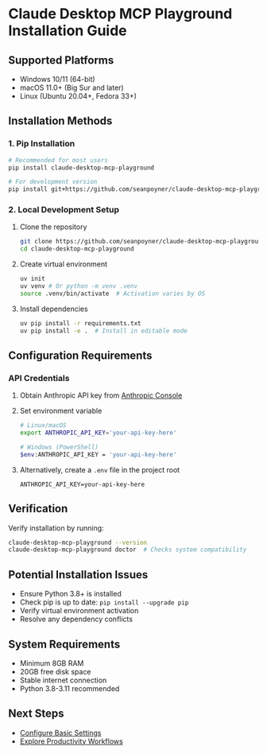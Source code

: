 # Claude Desktop MCP Playground Installation Guide

## Supported Platforms

- Windows 10/11 (64-bit)
- macOS 11.0+ (Big Sur and later)
- Linux (Ubuntu 20.04+, Fedora 33+)

## Installation Methods

### 1. Pip Installation

```bash
# Recommended for most users
pip install claude-desktop-mcp-playground

# For development version
pip install git+https://github.com/seanpoyner/claude-desktop-mcp-playground.git
```

### 2. Local Development Setup

1. Clone the repository
   ```bash
   git clone https://github.com/seanpoyner/claude-desktop-mcp-playground.git
   cd claude-desktop-mcp-playground
   ```

2. Create virtual environment
   ```bash
   uv init
   uv venv # Or python -m venv .venv
   source .venv/bin/activate  # Activation varies by OS
   ```

3. Install dependencies
   ```bash
   uv pip install -r requirements.txt
   uv pip install -e .  # Install in editable mode
   ```

## Configuration Requirements

### API Credentials

1. Obtain Anthropic API key from [Anthropic Console](https://console.anthropic.com)
2. Set environment variable
   ```bash
   # Linux/macOS
   export ANTHROPIC_API_KEY='your-api-key-here'

   # Windows (PowerShell)
   $env:ANTHROPIC_API_KEY = 'your-api-key-here'
   ```

3. Alternatively, create a `.env` file in the project root
   ```
   ANTHROPIC_API_KEY=your-api-key-here
   ```

## Verification

Verify installation by running:
```bash
claude-desktop-mcp-playground --version
claude-desktop-mcp-playground doctor  # Checks system compatibility
```

## Potential Installation Issues

- Ensure Python 3.8+ is installed
- Check pip is up to date: `pip install --upgrade pip`
- Verify virtual environment activation
- Resolve any dependency conflicts

## System Requirements

- Minimum 8GB RAM
- 20GB free disk space
- Stable internet connection
- Python 3.8-3.11 recommended

## Next Steps

- [Configure Basic Settings](03-basic-configuration.md)
- [Explore Productivity Workflows](05-productivity-workflows.md)
